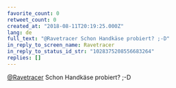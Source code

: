 ```yaml
---
favorite_count: 0
retweet_count: 0
created_at: "2018-08-11T20:19:25.000Z"
lang: de
full_text: "@Ravetracer Schon Handkäse probiert? ;-D"
in_reply_to_screen_name: Ravetracer
in_reply_to_status_id_str: "1028375208556683264"
replies: []
---
```


[@Ravetracer](https://twitter.com/Ravetracer) Schon Handkäse probiert? ;-D
